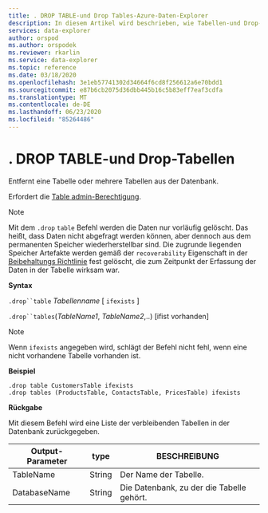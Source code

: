 ```yaml
---
title: . DROP TABLE-und Drop Tables-Azure-Daten-Explorer
description: In diesem Artikel wird beschrieben, wie Tabellen-und Drop-Tabellen in Azure Daten-Explorer abgelegt werden.
services: data-explorer
author: orspod
ms.author: orspodek
ms.reviewer: rkarlin
ms.service: data-explorer
ms.topic: reference
ms.date: 03/18/2020
ms.openlocfilehash: 3e1eb57741302d34664f6cd8f256612a6e70bdd1
ms.sourcegitcommit: e87b6cb2075d36dbb445b16c5b83eff7eaf3cdfa
ms.translationtype: MT
ms.contentlocale: de-DE
ms.lasthandoff: 06/23/2020
ms.locfileid: "85264486"
---
```

# <a name="drop-table-and-drop-tables"></a>. DROP TABLE-und Drop-Tabellen

Entfernt eine Tabelle oder mehrere Tabellen aus der Datenbank.

Erfordert die [Table admin-Berechtigung](../management/access-control/role-based-authorization.md).

> [!NOTE]
> Mit dem `.drop` `table` Befehl werden die Daten nur vorläufig gelöscht. Das heißt, dass Daten nicht abgefragt werden können, aber dennoch aus dem permanenten Speicher wiederherstellbar sind. Die zugrunde liegenden Speicher Artefakte werden gemäß der `recoverability` Eigenschaft in der [Beibehaltungs Richtlinie](../management/retentionpolicy.md) fest gelöscht, die zum Zeitpunkt der Erfassung der Daten in der Tabelle wirksam war.

**Syntax**

`.drop``table` *Tabellenname* [ `ifexists` ]

`.drop``tables`(*TableName1*, *TableName2*,..) [ifist vorhanden]

> [!NOTE]
> Wenn `ifexists` angegeben wird, schlägt der Befehl nicht fehl, wenn eine nicht vorhandene Tabelle vorhanden ist.

**Beispiel**

```kusto
.drop table CustomersTable ifexists
.drop tables (ProductsTable, ContactsTable, PricesTable) ifexists
```

**Rückgabe**

Mit diesem Befehl wird eine Liste der verbleibenden Tabellen in der Datenbank zurückgegeben.

| Output-Parameter | type   | BESCHREIBUNG                             |
|------------------|--------|-----------------------------------------|
| TableName        | String | Der Name der Tabelle.                  |
| DatabaseName     | String | Die Datenbank, zu der die Tabelle gehört. |
